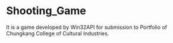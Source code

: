 # Shooting_Game
It is a game developed by Win32API for submission to Portfolio of Chungkang College of Cultural Industries.
